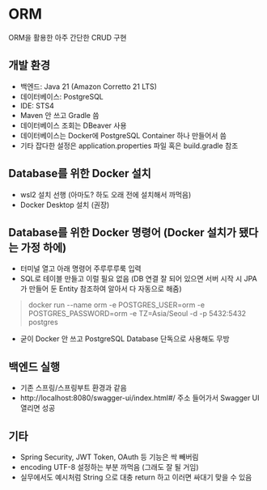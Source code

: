 # ORM
ORM을 활용한 아주 간단한 CRUD 구현

## 개발 환경
* 백엔드: Java 21 (Amazon Corretto 21 LTS)
* 데이터베이스: PostgreSQL
* IDE: STS4
* Maven 안 쓰고 Gradle 씀
* 데이터베이스 조회는 DBeaver 사용
* 데이터베이스는 Docker에 PostgreSQL Container 하나 만들어서 씀
* 기타 잡다한 설정은 application.properties 파일 혹은 build.gradle 참조

## Database를 위한 Docker 설치
* wsl2 설치 선행 (아마도? 하도 오래 전에 설치해서 까먹음)
* Docker Desktop 설치 (권장)

## Database를 위한 Docker 명령어 (Docker 설치가 됐다는 가정 하에)
* 터미널 열고 아래 명령어 주루루루룩 입력
* SQL로 테이블 만들고 이럴 필요 없음 (DB 연결 잘 되어 있으면 서버 시작 시 JPA가 만들어 둔 Entity 참조하여 알아서 다 자동으로 해줌)
> docker run --name orm -e POSTGRES_USER=orm -e POSTGRES_PASSWORD=orm -e TZ=Asia/Seoul -d -p 5432:5432 postgres
* 굳이 Docker 안 쓰고 PostgreSQL Database 단독으로 사용해도 무방

## 백엔드 실행
* 기존 스프링/스프링부트 환경과 같음
* http://localhost:8080/swagger-ui/index.html#/ 주소 들어가서 Swagger UI 열리면 성공

## 기타
* Spring Security, JWT Token, OAuth 등 기능은 싹 빼버림
* encoding UTF-8 설정하는 부분 까먹음 (그래도 잘 될 거임)
* 실무에서도 예시처럼 String 으로 대충 return 하고 이러면 싸대기 맞을 수 있음
